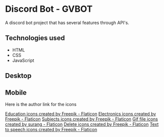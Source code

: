 
# Discord Bot - GVBOT

A discord bot project that has several features through API's.

## Technologies used
- HTML
- CSS
- JavaScript

## Desktop

## Mobile

Here is the author link for the icons

<a href="https://www.flaticon.com/free-icons/education" title="education icons">Education icons created by Freepik -
    Flaticon</a>
<a href="https://www.flaticon.com/free-icons/electronics" title="electronics icons">Electronics icons created by Freepik
    - Flaticon</a>
<a href="https://www.flaticon.com/free-icons/subjects" title="subjects icons">Subjects icons created by Freepik -
    Flaticon</a>
<a href="https://www.flaticon.com/free-icons/gif-file" title="gif file icons">Gif file icons created by surang - Flaticon</a>
<a href="https://www.flaticon.com/free-icons/delete" title="delete icons">Delete icons created by Freepik - Flaticon</a>
<a href="https://www.flaticon.com/free-icons/text-to-speech" title="text to speech icons">Text to speech icons created by Freepik - Flaticon</a>